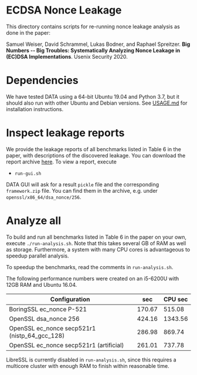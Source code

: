 # ECDSA Nonce Leakage

This directory contains scripts for re-running nonce leakage analysis
as done in the paper:

Samuel Weiser, David Schrammel, Lukas Bodner, and Raphael Spreitzer.
**Big Numbers -- Big Troubles: Systematically Analyzing Nonce Leakage
in (EC)DSA Implementations**. Usenix Security 2020.

# Dependencies

We have tested DATA using a 64-bit Ubuntu 19.04 and Python 3.7, but it
should also run with other Ubuntu and Debian versions. See
[USAGE.md](../../USAGE.md) for installation instructions.

# Inspect leakage reports

We provide the leakage reports of all benchmarks listed in Table 6 in
the paper, with descriptions of the discovered leakage. You can
download the report archive
[here](https://seafile.iaik.tugraz.at/f/f5487360ff/?raw=1). To view a
report, execute

* `run-gui.sh`

DATA GUI will ask for a result `pickle` file and the corresponding
`framework.zip` file. You can find them in the archive, e.g. under
`openssl/x86_64/dsa_nonce/256`.

# Analyze all

To build and run all benchmarks listed in Table 6 in the paper on your
own, execute `./run-analysis.sh`. Note that this takes several GB of
RAM as well as storage. Furthermore, a system with many CPU cores is
advantageous to speedup parallel analysis.

To speedup the benchmarks, read the comments in `run-analysis.sh`.

The following performance numbers were created on an i5-6200U with 12GB
RAM and Ubuntu 16.04.

|     Configuration                             | sec    | CPU sec |
|-----------------------------------------------|--------|---------|
| BoringSSL ec_nonce P-521                      | 170.67 |  515.08 |
| OpenSSL dsa_nonce 256                         | 424.16 | 1343.56 |
| OpenSSL ec_nonce secp521r1 (nistp_64_gcc_128) | 286.98 |  869.74 |
| OpenSSL ec_nonce secp521r1 (artificial)       | 261.01 |  737.78 |

LibreSSL is currently disabled in `run-analysis.sh`, since this requires
a multicore cluster with enough RAM to finish within reasonable time.
